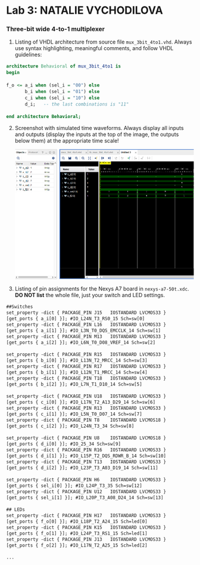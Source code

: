 # Lab 3: NATALIE VYCHODILOVA

### Three-bit wide 4-to-1 multiplexer

1. Listing of VHDL architecture from source file `mux_3bit_4to1.vhd`. Always use syntax highlighting, meaningful comments, and follow VHDL guidelines:

```vhdl
architecture Behavioral of mux_3bit_4to1 is
begin

f_o <= a_i when (sel_i = "00") else
       b_i when (sel_i = "01") else
       c_i when (sel_i = "10") else
       d_i;   -- the last combinations is "11"

end architecture Behavioral;
```

2. Screenshot with simulated time waveforms. Always display all inputs and outputs (display the inputs at the top of the image, the outputs below them) at the appropriate time scale!

   ![your figure](images/sim.png)

3. Listing of pin assignments for the Nexys A7 board in `nexys-a7-50t.xdc`. **DO NOT list** the whole file, just your switch and LED settings.

```shell
##Switches
set_property -dict { PACKAGE_PIN J15   IOSTANDARD LVCMOS33 } [get_ports { a_i[0] }]; #IO_L24N_T3_RS0_15 Sch=sw[0]
set_property -dict { PACKAGE_PIN L16   IOSTANDARD LVCMOS33 } [get_ports { a_i[1] }]; #IO_L3N_T0_DQS_EMCCLK_14 Sch=sw[1]
set_property -dict { PACKAGE_PIN M13   IOSTANDARD LVCMOS33 } [get_ports { a_i[2] }]; #IO_L6N_T0_D08_VREF_14 Sch=sw[2]

set_property -dict { PACKAGE_PIN R15   IOSTANDARD LVCMOS33 } [get_ports { b_i[0] }]; #IO_L13N_T2_MRCC_14 Sch=sw[3]
set_property -dict { PACKAGE_PIN R17   IOSTANDARD LVCMOS33 } [get_ports { b_i[1] }]; #IO_L12N_T1_MRCC_14 Sch=sw[4]
set_property -dict { PACKAGE_PIN T18   IOSTANDARD LVCMOS33 } [get_ports { b_i[2] }]; #IO_L7N_T1_D10_14 Sch=sw[5]

set_property -dict { PACKAGE_PIN U18   IOSTANDARD LVCMOS33 } [get_ports { c_i[0] }]; #IO_L17N_T2_A13_D29_14 Sch=sw[6]
set_property -dict { PACKAGE_PIN R13   IOSTANDARD LVCMOS33 } [get_ports { c_i[1] }]; #IO_L5N_T0_D07_14 Sch=sw[7]
set_property -dict { PACKAGE_PIN T8    IOSTANDARD LVCMOS18 } [get_ports { c_i[2] }]; #IO_L24N_T3_34 Sch=sw[8]

set_property -dict { PACKAGE_PIN U8    IOSTANDARD LVCMOS18 } [get_ports { d_i[0] }]; #IO_25_34 Sch=sw[9]
set_property -dict { PACKAGE_PIN R16   IOSTANDARD LVCMOS33 } [get_ports { d_i[1] }]; #IO_L15P_T2_DQS_RDWR_B_14 Sch=sw[10]
set_property -dict { PACKAGE_PIN T13   IOSTANDARD LVCMOS33 } [get_ports { d_i[2] }]; #IO_L23P_T3_A03_D19_14 Sch=sw[11]

set_property -dict { PACKAGE_PIN H6    IOSTANDARD LVCMOS33 } [get_ports { sel_i[0] }]; #IO_L24P_T3_35 Sch=sw[12]
set_property -dict { PACKAGE_PIN U12   IOSTANDARD LVCMOS33 } [get_ports { sel_i[1] }]; #IO_L20P_T3_A08_D24_14 Sch=sw[13]

## LEDs
set_property -dict { PACKAGE_PIN H17   IOSTANDARD LVCMOS33 } [get_ports { f_o[0] }]; #IO_L18P_T2_A24_15 Sch=led[0]
set_property -dict { PACKAGE_PIN K15   IOSTANDARD LVCMOS33 } [get_ports { f_o[1] }]; #IO_L24P_T3_RS1_15 Sch=led[1]
set_property -dict { PACKAGE_PIN J13   IOSTANDARD LVCMOS33 } [get_ports { f_o[2] }]; #IO_L17N_T2_A25_15 Sch=led[2]

...
```

